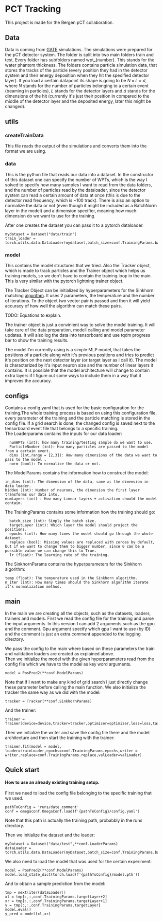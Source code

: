 # PCT Tracking
This project is made for the Bergen pCT collaboration.

## Data
Data is coming from [GATE](http://www.opengatecollaboration.org/) simulations. The simulations were prepared for the pCT detector system. The folder is split into two main folders train and test. Every folder has subfolders named wpt_{number}. This stands for the water phantom thickness. The folders contains particle simulation data, that stores the tracks of the particle (every position they had in the detector system and their energy deposition when they hit the specified detector layer). If you load a certain datapoint its shape is going to be $N\times L\times d$, where $N$ stands for the number of particles belonging to a certain event (beaming in particles), $L$ stands for the detector layers and $d$ stands for the dimensions of the hit (currently it's just their position in compared to the middle of the detector layer and the deposited energy, later this might be changed).

## utils
### createTrainData
This file reads the output of the simulations and converts them into the format we are using.  

### data
This is the python file that reads our data into a dataset. In the constructor of this dataset one can specify the number of WPTs, which is the way I solved to specify how many samples I want to read from the data folders, and the number of particles read by the dataloader, since the detector system can read a certain amount of data at once (this is due to the detector read frequency, which is ~100 track). There is also an option to normalize the data or not (even though it might be included as a BatchNorm layer in the model) and a dimension specifier, meaning how much dimension do we want to use for the training.  
  
After one creates the dataset you can pass it to a pytorch dataloader.
```
mydataset = Dataset("data/train")  
train_loader = torch.utils.data.DataLoader(mydataset,batch_size=conf.TrainingParams.batch_size,shuffle=True)  
```

### model 
This contains the model structures that we tried. Also the Tracker object, which is made to track particles and the Trainer object which helps us training models, so we don't have to contain the training loop in the main. This is very similar with the pytorch lightning trainer object.  
  
The Tracker Object can be initialized by hyperparameters for the Sinkhorn matching [algorithm](https://en.wikipedia.org/wiki/Sinkhorn%27s_theorem). It uses 2 parameters, the temperature and the number of iterations. To the object two vector pair is passed and then it will yield accuracy of how well the algorithm can match these pairs.

TODO: Equations to explain.  

The trainer object is just a convinient way to solve the model training. It will take care of the data preparation, modell calling and model parameter updates. It will also log the data into tensorboard and use tqdm progress bar to show the training results.  

The model I'm currently using is a simple MLP model, that takes the positions of a particle along with it's previous positions and tries to predict it's position on the next detector layer (or target layer as I call it). The model is characterized by it's input neuron size and the number of linear layers it contains. It is possible that the model architecture will change to contain extra layers if I figure out some ways to include them in a way that it improves the accuracy.

## configs
Contains a config.yaml that is used for the basic configuration for the training.The whole training process is based on using this configuration file, every parameter of the training and the particle matching is stored in the config file. If a grid search is done, the changed config is saved next to the tensorboard event file that belongs to a specific training.  
The Loaderparams contains the inputs for our data loader:
``` 
  numWPTS (int): how many training/testing sample do we want to use.
  ParticleNumber (int): How many particles are passed to the model from a certain event.
  dims (int,range = [2,3]): How many dimensions of the data we want to pass to the model .
  norm (bool): To normalize the data or not.
```  
  
The ModelParams contains the information how to construct the model:
  ```
  in_dims (int): The dimension of the data, same as the dimension in data loader.
  hidden (int): Number of neurons, the dimension the first layer transforms our data into.
  numLayers (int) : How many Linear layers + activation should the model contain.
```

The TrainingParams contains some information how the training should go:
```
  batch_size (int): Simply the batch size.
  targetLayer (int): Which layer the model should project the positions.
  epochs (int): How many times the model should go through the whole dataset.
  replace (bool): Missing values are replaced with zeroes by default, but if we want to change them to bigger number, since 0 can be a possible value we can change this to True.
  lr (float): The learning rate of the training.
  ```

The SinkhornParams contains the hyperparameters for the Sinkhorn algorithm:
  ```
  temp (float): The temperature used in the Sinkhorn algorithm.
  n_iter (int): How many times should the Sinkhorn algorithm iterate it's normalization method.
  ```
## main
In the main we are creating all the objects, such as the datasets, loaders, trainers and models.
First we read the config file for the training and parse the input arguments. In this version I can add 2 arguments such as the gpu and the comment. Gpu argument specify which gpu I want to use (by ID) and the comment is just an extra comment appended to the logging directory.  

We pass the config to the main where based on these parameters the train and validation loaders are created as explained above.  
Then we initialize the model with the given hyperparameters read from the config file which we have to the model as key word arguments.
  ```
  model = PosPred2(**conf.ModelParams)
  ```
 Note that if I want to make any kind of grid search I just directly change these parameter before calling the main function.
We also initialize the tracker the same way as we did with the model:
  ```
  tracker = Tracker(**conf.SinkhornParams)
  ```  
And the trainer:
  ```
  trainer = Trainer(device=device,tracker=tracker,optimizer=optimizer,loss=loss,targetLayer=conf.TrainingParams.targetLayer)
  ```
Then we initialize the writer and save the config file there and the model architecture and then start the training with the trainer:
  ```
  trainer.fit(model = model, loader=trainLoader,epochs=conf.TrainingParams.epochs,writer = writer,replace=conf.TrainingParams.replace,valLoader=valLoader)
  ```

## Quick start
#### How to use an already existing training setup.
First we need to load the config file belonging to the specific training that we used.
  ```
  pathToConfig = 'runs/date_comment'
  conf = omegaconf.OmegaConf.load(f'{pathToConfig}/config.yaml')
  ```
Note that this path is actually the training path, probabbly in the runs directory.  
  
Then we initialize the dataset and the loader:
  ```
  myDataset = Dataset("data/test",**conf.LoaderParams) 
  dataLoader = torch.utils.data.DataLoader(myDataset,batch_size=conf.TrainingParams.batch_size)
  ```
We also need to load the model that was used for the certain experiment:
  ```
  model = PosPred2(**conf.ModelParams)
  model.load_state_dict(torch.load(f'{pathToConfig}/model.pth'))
  ```
And to obtain a sample prediction from the model:
  ```
  tmp = next(iter(dataLoader))
  xl = tmp[:,:,conf.TrainingParams.targetLayer+2]
  xr = tmp[:,:,conf.TrainingParams.targetLayer+1]
  y = tmp[:,:,conf.TrainingParams.targetLayer]
  model.eval()
  y_pred = model(xl,xr)
  ```
